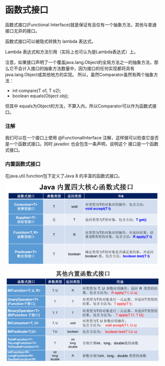 # 函数式接口
函数式接口(Functional Interface)就是保证有且仅有一个抽象方法，其他与普通接口无异的接口。

函数式接口可以被隐式转换为 lambda 表达式。

Lambda 表达式和方法引用（实际上也可认为是Lambda表达式）上。

注意，如果接口声明了一个覆盖java.lang.Object的全局方法之一的抽象方法，那么它不会计入接口的抽象方法数量中，因为接口的任何实现都将具有java.lang.Object或其他地方的实现。
所以，虽然Comparator虽然有两个抽象方法：

- int compare(T o1, T o2);
- boolean equals(Object obj);

但其中 equals为Object的方法，不算入内，所以Comparator可以作为函数式接口。

### 注解
我们可以在一个接口上使用 @FunctionalInterface 注解，这样做可以检查它是否是一个函数式接口。同时 javadoc 也会包含一条声明，说明这个
接口是一个函数式接口。

### 内置函数式接口
在java.util.function包下定义了Java 8 的丰富的函数式接口。

![ ](../截图/Java内置四大核心函数式接口.png)

![ ](../截图/其他内置函数式接口.png)
